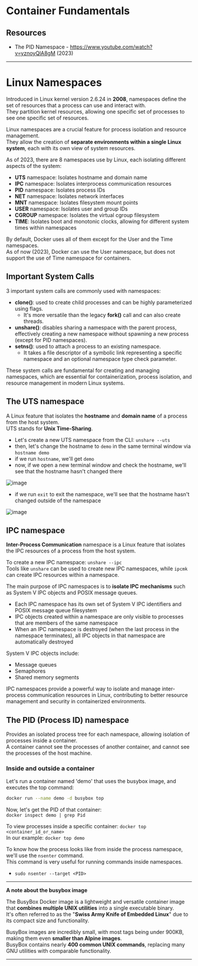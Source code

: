 # Container Fundamentals

## Resources

- The PID Namespace - https://www.youtube.com/watch?v=yznoyQlA8gM (2023)

---

# Linux Namespaces

Introduced in Linux kernel version 2.6.24 in **2008**, namespaces define the set of resources that a process can use and interact with.  
They partition kernel resources, allowing one specific set of processes to see one specific set of resources.   

Linux namespaces are a crucial feature for process isolation and resource management.  
They allow the creation of **separate environments within a single Linux system**, each with its own view of system resources.  

As of 2023, there are 8 namespaces use by Linux, each isolating different aspects of the system:
- **UTS** namespace: Isolates hostname and domain name
- **IPC** namespace: Isolates interprocess communication resources
- **PID** namespace: Isolates process IDs
- **NET** namespace: Isolates network interfaces
- **MNT** namespace: Isolates filesystem mount points
- **USER** namespace: Isolates user and group IDs
- **CGROUP** namespace: Isolates the virtual cgroup filesystem
- **TIME**: Isolates boot and monotonic clocks, allowing for different system times within namespaces

By default, Docker uses all of them except for the User and the Time namespaces.  
As of now (2023), Docker can use the User namespace, but does not support the use of Time namespace for containers.

## Important System Calls

3 important system calls are commonly used with namespaces:
- **clone()**: used to create child processes and can be highly parameterized using flags.
  - It's more versatile than the legacy **fork()** call and can also create threads.
- **unshare()**: disables sharing a namespace with the parent process, effectively creating a new namespace without spawning a new process (except for PID namespaces).
- **setns()**: used to attach a process to an existing namespace.
  - It takes a file descriptor of a symbolic link representing a specific namespace and an optional namespace type check parameter.

These system calls are fundamental for creating and managing namespaces, which are essential for containerization, process isolation, and resource management in modern Linux systems.

## The UTS namespace

A Linux feature that isolates the **hostname** and **domain name** of a process from the host system.  
UTS stands for **Unix Time-Sharing**.

- Let's create a new UTS namespace from the CLI: `unshare --uts`
- then, let's change the hostname to `demo` in the same terminal window via `hostname demo`
- if we run `hostname`, we'll get `demo`
- now, if we open a new terminal window and check the hostname, we'll see that the hostname hasn't changed there
  
![image](https://github.com/user-attachments/assets/50f3cf07-d49c-41db-8c6c-eb7e40945de4)

- if we run `exit` to exit the namespace, we'll see that the hostname hasn't changed outside of the namespace

![image](https://github.com/user-attachments/assets/f9abe2d9-f04b-4a7e-8d54-2fda02dd9463)

## IPC namespace

**Inter-Process Communication** namespace is a Linux feature that isolates the IPC resources of a process from the host system.  

To create a new IPC namespace: `unshare --ipc`  
Tools like `unshare` can be used to create new IPC namespaces, while `ipcmk` can create IPC resources within a namespace.  

The main purpose of IPC namespaces is to **isolate IPC mechanisms** such as System V IPC objects and POSIX message queues.  
- Each IPC namespace has its own set of System V IPC identifiers and POSIX message queue filesystem
- IPC objects created within a namespace are only visible to processes that are members of the same namespace
- When an IPC namespace is destroyed (when the last process in the namespace terminates), all IPC objects in that namespace are automatically destroyed

System V IPC objects include:
- Message queues
- Semaphores
- Shared memory segments

IPC namespaces provide a powerful way to isolate and manage inter-process communication resources in Linux, contributing to better resource management and security in containerized environments.

## The PID (Process ID) namespace

Provides an isolated process tree for each namespace, allowing isolation of processes inside a container.  
A container cannot see the processes of another container, and cannot see the processes of the host machine.  

### Inside and outside a container

Let's run a container named 'demo' that uses the busybox image, and executes the top command:
```bash
docker run --name demo -d busybox top
```

Now, let's get the PID of that container:  
`docker inspect demo | grep Pid`

To view processes inside a specific container: `docker top <container_id_or_name>`  
In our example: `docker top demo`

To know how the process looks like from inside the process namespace, we'll use the `nsenter` command.  
This command is very useful for running commands inside namespaces.
- `sudo nsenter --target <PID>`

---

**A note about the busybox image**  

The BusyBox Docker image is a lightweight and versatile container image that **combines multiple UNIX utilities** into a single executable binary.  
It's often referred to as the "**Swiss Army Knife of Embedded Linux**" due to its compact size and functionality.  

BusyBox images are incredibly small, with most tags being under 900KB, making them even **smaller than Alpine images**.  
BusyBox contains nearly **400 common UNIX commands**, replacing many GNU utilities with comparable functionality.  

---




